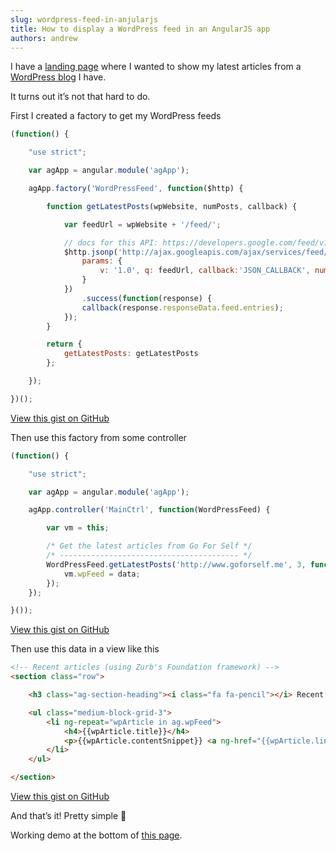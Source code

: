 ```yaml
---
slug: wordpress-feed-in-anjularjs
title: How to display a WordPress feed in an AngularJS app
authors: andrew
---
```


I have a [landing page](http://www.andrewgolightly.com/) where I wanted to show my latest articles from a [WordPress blog](http://goforself.me/writings/) I have.

It turns out it’s not that hard to do.

First I created a factory to get my WordPress feeds

<!--truncate-->

```js title="WordPressFeedFactory.js"
(function() {

    "use strict";

    var agApp = angular.module('agApp');

    agApp.factory('WordPressFeed', function($http) {

        function getLatestPosts(wpWebsite, numPosts, callback) {

            var feedUrl = wpWebsite + '/feed/';

            // docs for this API: https://developers.google.com/feed/v1/jsondevguide
            $http.jsonp('http://ajax.googleapis.com/ajax/services/feed/load', {
                params: {
                    v: '1.0', q: feedUrl, callback:'JSON_CALLBACK', num: numPosts
                }
            })
                .success(function(response) {
                callback(response.responseData.feed.entries);
            });
        }

        return {
            getLatestPosts: getLatestPosts
        };

    });

})();
```

[View this gist on GitHub](https://gist.github.com/magician11/829370d6c02662b159bf)

Then use this factory from some controller

```js title="someController.js"
(function() {

    "use strict";

    var agApp = angular.module('agApp');

    agApp.controller('MainCtrl', function(WordPressFeed) {

        var vm = this;

        /* Get the latest articles from Go For Self */
        /* ---------------------------------------- */
        WordPressFeed.getLatestPosts('http://www.goforself.me', 3, function(data) {
            vm.wpFeed = data;
        });
    });

}());
```

[View this gist on GitHub](https://gist.github.com/magician11/35569312c39181ebcea2)

Then use this data in a view like this

```html title="wpArticleView.html"
<!-- Recent articles (using Zurb's Foundation framework) -->
<section class="row">

    <h3 class="ag-section-heading"><i class="fa fa-pencil"></i> Recent articles</h3>

    <ul class="medium-block-grid-3">
        <li ng-repeat="wpArticle in ag.wpFeed">
            <h4>{{wpArticle.title}}</h4>
            <p>{{wpArticle.contentSnippet}} <a ng-href="{{wpArticle.link}}">read more</a></p>
        </li>
    </ul>

</section>
```

[View this gist on GitHub](https://gist.github.com/magician11/7cecd8bbf401a934bf35)

And that’s it! Pretty simple 🙂

Working demo at the bottom of [this page](http://www.andrewgolightly.com/).
